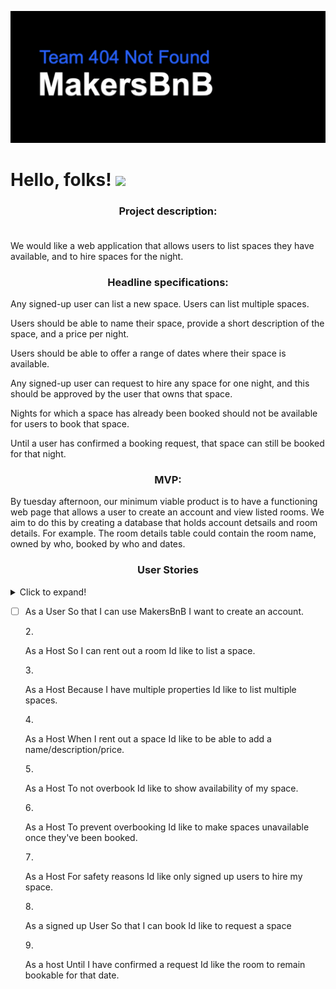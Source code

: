 ![Makers Logo](/public/readmelogo.png)
# Hello, folks! <img src="https://raw.githubusercontent.com/MartinHeinz/MartinHeinz/master/wave.gif" width="30px">

### <div align="center">Project description:<br><br>
We would like a web application that allows users to list spaces they have available, and to hire spaces for the night.</div>

### <div align="center">Headline specifications:

Any signed-up user can list a new space.
Users can list multiple spaces.

Users should be able to name their space, provide a short description of the space, and a price per night.

Users should be able to offer a range of dates where their space is available.

Any signed-up user can request to hire any space for one night, and this should be approved by the user that owns that space.

Nights for which a space has already been booked should not be available for users to book that space.

Until a user has confirmed a booking request, that space can still be booked for that night.</div>
  
### <div align="center">MVP:
By tuesday afternoon, our minimum viable product is to have a functioning web page that allows a user to create an account and view listed rooms. We aim to do this by creating a database that holds account detsails and room details. 
For example. The room details table could contain the room name, owned by who, booked by who and dates.</div>


### <div align="center">User Stories</div>
<details>
  <summary>Click to expand!<summary>
    
- [ ] As a User 
So that I can use MakersBnB
I want to create an account.
  
2. As a Host
So I can rent out a room
Id like to list a space. 

3. As a Host 
Because I have multiple properties
Id like to list multiple spaces.

4. As a Host 
When I rent out a space
Id like to be able to add a name/description/price. 

5. As a Host
To not overbook 
Id like to show availability of my space. 

6. As a Host
To prevent overbooking
Id like to make spaces unavailable once they've been booked.

7. As a Host 
For safety reasons
Id like only signed up users to hire my space.

8. As a signed up User
So that I can book 
Id like to request a space 

9. As a host 
Until I have confirmed a request
Id like the room to remain bookable for that date.
  </details>
    
     
